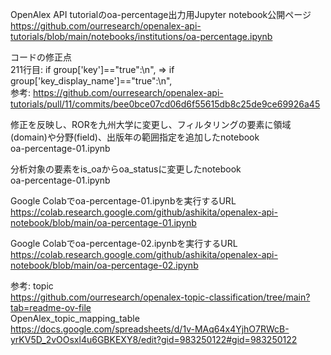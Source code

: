 OpenAlex API tutorialのoa-percentage出力用Jupyter notebook公開ページ  
https://github.com/ourresearch/openalex-api-tutorials/blob/main/notebooks/institutions/oa-percentage.ipynb  
  
コードの修正点  
211行目: if group['key']==\"true\":\n", => if group['key_display_name']==\"true\":\n",  
参考: https://github.com/ourresearch/openalex-api-tutorials/pull/11/commits/bee0bce07cd06d6f55615db8c25de9ce69926a45  
  
修正を反映し、RORを九州大学に変更し、フィルタリングの要素に領域(domain)や分野(field)、出版年の範囲指定を追加したnotebook  
oa-percentage-01.ipynb  

分析対象の要素をis_oaからoa_statusに変更したnotebook  
oa-percentage-01.ipynb  

Google Colabでoa-percentage-01.ipynbを実行するURL  
https://colab.research.google.com/github/ashikita/openalex-api-notebook/blob/main/oa-percentage-01.ipynb  

Google Colabでoa-percentage-02.ipynbを実行するURL  
https://colab.research.google.com/github/ashikita/openalex-api-notebook/blob/main/oa-percentage-02.ipynb  

参考: topic  
https://github.com/ourresearch/openalex-topic-classification/tree/main?tab=readme-ov-file  
OpenAlex_topic_mapping_table  
https://docs.google.com/spreadsheets/d/1v-MAq64x4YjhO7RWcB-yrKV5D_2vOOsxl4u6GBKEXY8/edit?gid=983250122#gid=983250122  
